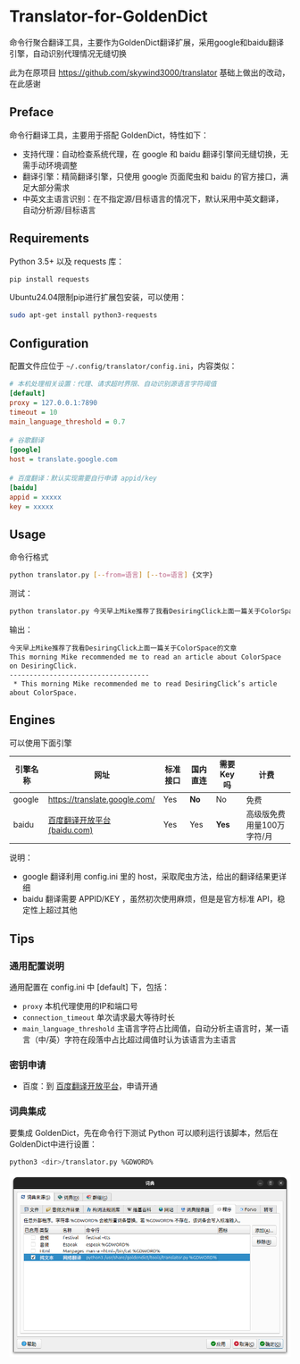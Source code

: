 # Translator-for-GoldenDict

命令行聚合翻译工具，主要作为GoldenDict翻译扩展，采用google和baidu翻译引擎，自动识别代理情况无缝切换

此为在原项目 https://github.com/skywind3000/translator 基础上做出的改动，在此感谢

## Preface

命令行翻译工具，主要用于搭配 GoldenDict，特性如下：

- 支持代理：自动检查系统代理，在 google 和 baidu 翻译引擎间无缝切换，无需手动环境调整
- 翻译引擎：精简翻译引擎，只使用 google 页面爬虫和 baidu 的官方接口，满足大部分需求
- 中英文主语言识别：在不指定源/目标语言的情况下，默认采用中英文翻译，自动分析源/目标语言

## Requirements

Python 3.5+ 以及 requests 库：

```bash
pip install requests
```

Ubuntu24.04限制pip进行扩展包安装，可以使用：

```bash
sudo apt-get install python3-requests
```

## Configuration

配置文件应位于 `~/.config/translator/config.ini`，内容类似：

```ini
# 本机处理相关设置：代理、请求超时界限、自动识别源语言字符阈值
[default]
proxy = 127.0.0.1:7890
timeout = 10
main_language_threshold = 0.7

# 谷歌翻译
[google]
host = translate.google.com

# 百度翻译：默认实现需要自行申请 appid/key
[baidu]
appid = xxxxx
key = xxxxx

```

## Usage

命令行格式

```bash
python translator.py [--from=语言] [--to=语言] {文字}
```

测试：

```bash
python translator.py 今天早上Mike推荐了我看DesiringClick上面一篇关于ColorSpace的文章
```

输出：

```
今天早上Mike推荐了我看DesiringClick上面一篇关于ColorSpace的文章
This morning Mike recommended me to read an article about ColorSpace on DesiringClick.
-----------------------------------
 * This morning Mike recommended me to read DesiringClick’s article about ColorSpace.
```


## Engines

可以使用下面引擎

| 引擎名称 | 网址 | 标准接口 | 国内直连 | 需要 Key 吗 | 计费 |
|---------|--------|--|--|--|--|
| google | https://translate.google.com/ | Yes | **No** | No | 免费 |
| baidu | [百度翻译开放平台 (baidu.com)](https://fanyi-api.baidu.com/api/trans/) | Yes | Yes | **Yes** | 高级版免费用量100万字符/月 |

说明：

- google 翻译利用 config.ini 里的 host，采取爬虫方法，给出的翻译结果更详细
- baidu 翻译需要 APPID/KEY ，虽然初次使用麻烦，但是是官方标准 API，稳定性上超过其他

## Tips

### 通用配置说明

通用配置在 config.ini 中 [default] 下，包括：

- `proxy` 本机代理使用的IP和端口号
- `connection_timeout` 单次请求最大等待时长
- `main_language_threshold` 主语言字符占比阈值，自动分析主语言时，某一语言（中/英）字符在段落中占比超过阈值时认为该语言为主语言

### 密钥申请

- 百度：到 [百度翻译开放平台](http://api.fanyi.baidu.com/api/trans/product/index)，申请开通

### 词典集成

要集成 GoldenDict，先在命令行下测试 Python 可以顺利运行该脚本，然后在GoldenDict中进行设置：
```bash
python3 <dir>/translator.py %GDWORD%
```

![goldendict setting](./images/goldendict.png)
